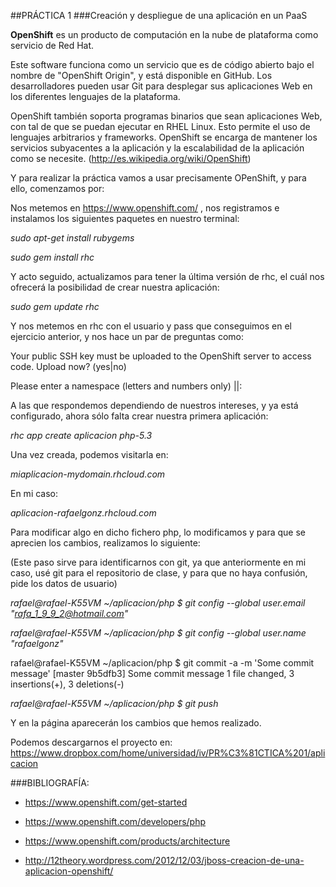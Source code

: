 ##PRÁCTICA 1
###Creación y despliegue de una aplicación en un PaaS


**OpenShift** es un producto de computación en la nube de plataforma como servicio de Red Hat.

Este software funciona como un servicio que es de código abierto bajo el nombre de "OpenShift Origin", y está disponible en GitHub.
Los desarrolladores pueden usar Git para desplegar sus aplicaciones Web en los diferentes lenguajes de la plataforma.

OpenShift también soporta programas binarios que sean aplicaciones Web, con tal de que se puedan ejecutar en RHEL Linux. Esto permite el uso de lenguajes arbitrarios y frameworks.
OpenShift se encarga de mantener los servicios subyacentes a la aplicación y la escalabilidad de la aplicación como se necesite.
(http://es.wikipedia.org/wiki/OpenShift)



Y para realizar la práctica vamos a usar precisamente OPenShift, y para ello, comenzamos por:

Nos metemos en https://www.openshift.com/ , nos registramos e instalamos los siguientes paquetes en nuestro terminal:

_sudo apt-get install rubygems_ 

_sudo gem install rhc_

Y acto seguido, actualizamos para tener la última versión de rhc, el cuál nos ofrecerá la posibilidad de crear nuestra aplicación:

_sudo	gem update rhc_

Y  nos metemos en  rhc con el usuario y pass que conseguimos en el ejercicio anterior, y nos hace un par de preguntas como:

Your public SSH key must be uploaded to the OpenShift server to access code. 
Upload now? (yes|no) 

Please enter a namespace (letters and numbers only) |<none>|: 


A las que respondemos dependiendo de nuestros intereses, y  ya está configurado, ahora sólo falta crear nuestra primera aplicación:

_rhc app create aplicacion php-5.3_

Una vez creada, podemos visitarla en:

_miaplicacion-mydomain.rhcloud.com_

En mi caso:

_aplicacion-rafaelgonz.rhcloud.com_


Para modificar algo en dicho fichero php, lo modificamos y para que se aprecien los cambios, realizamos lo siguiente:


(Este paso sirve para identificarnos con git, ya que anteriormente en mi caso, usé git para el repositorio de clase, y para que no haya confusión, pide los datos de usuario)


_rafael@rafael-K55VM ~/aplicacion/php $ git config --global user.email "rafa_1_9_9_2@hotmail.com"_ 

_rafael@rafael-K55VM ~/aplicacion/php $ git config --global user.name "rafaelgonz"_ 

rafael@rafael-K55VM ~/aplicacion/php $ git commit -a -m 'Some commit message' 
[master 9b5dfb3] Some commit message 
 1 file changed, 3 insertions(+), 3 deletions(-) 

_rafael@rafael-K55VM ~/aplicacion/php $ git push_


Y en la página aparecerán los cambios que hemos realizado.


Podemos descargarnos el proyecto en:  https://www.dropbox.com/home/universidad/iv/PR%C3%81CTICA%201/aplicacion




###BIBLIOGRAFÍA:

 * https://www.openshift.com/get-started

 * https://www.openshift.com/developers/php

 * https://www.openshift.com/products/architecture

 * http://12theory.wordpress.com/2012/12/03/jboss-creacion-de-una-aplicacion-openshift/


